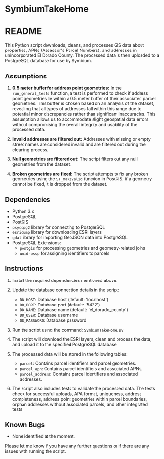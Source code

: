 # SymbiumTakeHome

# README

This Python script downloads, cleans, and processes GIS data about properties, APNs (Assessor's Parcel Numbers), and addresses in unincorporated El Dorado County. The processed data is then uploaded to a PostgreSQL database for use by Symbium.

## Assumptions

1. **0.5 meter buffer for address point geometries:** In the `run_general_tests` function, a test is performed to check if address point geometries lie within a 0.5 meter buffer of their associated parcel geometries. This buffer is chosen based on an analysis of the dataset, revealing that all types of addresses fall within this range due to potential minor discrepancies rather than significant inaccuracies. This assumption allows us to accommodate slight geospatial data errors without compromising the overall integrity and usability of the processed data.

2. **Invalid addresses are filtered out:** Addresses with missing or empty street names are considered invalid and are filtered out during the cleaning process.

3. **Null geometries are filtered out:** The script filters out any null geometries from the dataset.

4. **Broken geometries are fixed:** The script attempts to fix any broken geometries using the `ST_MakeValid` function in PostGIS. If a geometry cannot be fixed, it is dropped from the dataset.

## Dependencies
- Python 3.x
- PostgreSQL
- PostGIS
- `psycopg2` library for connecting to PostgreSQL
- `esridump` library for downloading ESRI layers
- `gdal` library for importing GeoJSON data into PostgreSQL
- PostgreSQL Extensions:
  - `postgis` for processing geometries and geometry-related joins
  - `uuid-ossp` for assigning identifiers to parcels
## Instructions

1. Install the required dependencies mentioned above.

2. Update the database connection details in the script:
   - `DB_HOST`: Database host (default: 'localhost')
   - `DB_PORT`: Database port (default: '5432')
   - `DB_NAME`: Database name (default: 'el_dorado_county')
   - `DB_USER`: Database username
   - `DB_PASSWORD`: Database password

3. Run the script using the command: `SymbiumTakeHome.py`

4. The script will download the ESRI layers, clean and process the data, and upload it to the specified PostgreSQL database.

5. The processed data will be stored in the following tables:
   - `parcel`: Contains parcel identifiers and parcel geometries.
   - `parcel_apn`: Contains parcel identifiers and associated APNs.
   - `parcel_address`: Contains parcel identifiers and associated addresses.

6. The script also includes tests to validate the processed data. The tests check for successful uploads, APA format, uniqueness, address completeness, address point geometries within parcel boundaries, orphan addresses without associated parcels, and other integrated tests.

## Known Bugs

- None identified at the moment.

Please let me know if you have any further questions or if there are any issues with running the script.
